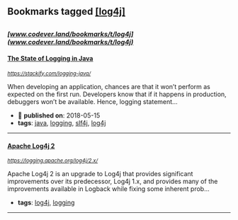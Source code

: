 ## Bookmarks tagged [[log4j]](https://www.codever.land/search?q=[log4j])

_<sup><sup>[www.codever.land/bookmarks/t/log4j](www.codever.land/bookmarks/t/log4j)</sup></sup>_
---
#### [The State of Logging in Java](https://stackify.com/logging-java/)
_<sup>https://stackify.com/logging-java/</sup>_

When developing an application, chances are that it won’t perform as expected on the first run. Developers know that if it happens in production, debuggers won’t be available. Hence, logging statement...
* :calendar: **published on**: 2018-05-15
* **tags**: [java](../tagged/java.md), [logging](../tagged/logging.md), [slf4j](../tagged/slf4j.md), [log4j](../tagged/log4j.md)
---
#### [Apache Log4j 2](https://logging.apache.org/log4j/2.x/)
_<sup>https://logging.apache.org/log4j/2.x/</sup>_

Apache Log4j 2 is an upgrade to Log4j that provides significant improvements over its predecessor, Log4j 1.x, and provides many of the improvements available in Logback while fixing some inherent prob...
* **tags**: [log4j](../tagged/log4j.md), [logging](../tagged/logging.md)
---
